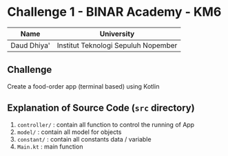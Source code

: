 # Challenge 1 - BINAR Academy - KM6

| Name        | University                          |
|-------------|-------------------------------------|
| Daud Dhiya' | Institut Teknologi Sepuluh Nopember |

## Challenge

Create a food-order app (terminal based) using Kotlin

## Explanation of Source Code (`src` directory)

1. `controller/` : contain all function to control the running of App
2. `model/` : contain all model for objects
3. `constant/` : contain all constants data / variable
4. `Main.kt` : main function